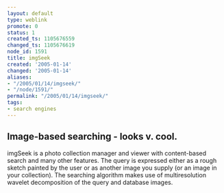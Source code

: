 ```yaml
---
layout: default
type: weblink
promote: 0
status: 1
created_ts: 1105676559
changed_ts: 1105676619
node_id: 1591
title: imgSeek
created: '2005-01-14'
changed: '2005-01-14'
aliases:
- "/2005/01/14/imgseek/"
- "/node/1591/"
permalink: "/2005/01/14/imgseek/"
tags:
- search engines
---
```

Image-based searching - looks v. cool.
----
imgSeek is a photo collection manager and viewer with content-based search and many other features. The query is expressed either as a rough sketch painted by the user or as another image you supply (or an image in your collection). The searching algorithm makes use of multiresolution wavelet decomposition of the query and database images.
